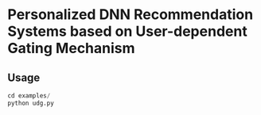 # Personalized DNN Recommendation Systems based on User-dependent Gating Mechanism

## Usage

```python
cd examples/
python udg.py
```

